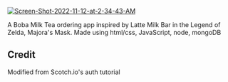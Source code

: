 <a href="https://ibb.co/Hp6fXN6"><img src="https://i.ibb.co/Tq6xrK6/Screen-Shot-2022-11-12-at-2-34-43-AM.png" alt="Screen-Shot-2022-11-12-at-2-34-43-AM" border="0"></a>

A Boba Milk Tea ordering app inspired by Latte Milk Bar in the Legend of Zelda, Majora's Mask.  Made using html/css, JavaScript, node, mongoDB

## Credit

Modified from Scotch.io's auth tutorial
